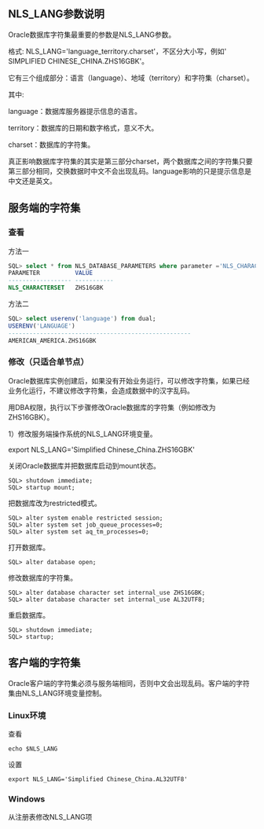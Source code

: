 ## NLS_LANG参数说明

Oracle数据库字符集最重要的参数是NLS_LANG参数。

格式: NLS_LANG='language_territory.charset'，不区分大小写，例如' SIMPLIFIED CHINESE_CHINA.ZHS16GBK'。

它有三个组成部分：语言（language）、地域（territory）和字符集（charset）。

其中:

language：数据库服务器提示信息的语言。

territory：数据库的日期和数字格式，意义不大。

charset：数据库的字符集。

真正影响数据库字符集的其实是第三部分charset，两个数据库之间的字符集只要第三部分相同，交换数据时中文不会出现乱码。language影响的只是提示信息是中文还是英文。

## 服务端的字符集

### 查看

方法一

```sql
SQL> select * from NLS_DATABASE_PARAMETERS where parameter ='NLS_CHARACTERSET';
PARAMETER          VALUE
------------------ -----------
NLS_CHARACTERSET   ZHS16GBK
```

方法二

```sql
SQL> select userenv('language') from dual;
USERENV('LANGUAGE')
----------------------------------------------------
AMERICAN_AMERICA.ZHS16GBK
```

### 修改（只适合单节点）

Oracle数据库实例创建后，如果没有开始业务运行，可以修改字符集，如果已经业务化运行，不建议修改字符集，会造成数据中的汉字乱码。

用DBA权限，执行以下步骤修改Oracle数据库的字符集（例如修改为ZHS16GBK）。

1）修改服务端操作系统的NLS_LANG环境变量。

export NLS_LANG='Simplified Chinese_China.ZHS16GBK'

关闭Oracle数据库并把数据库启动到mount状态。

```
SQL> shutdown immediate;
SQL> startup mount;
```

把数据库改为restricted模式。

```
SQL> alter system enable restricted session;
SQL> alter system set job_queue_processes=0;
SQL> alter system set aq_tm_processes=0;
```

打开数据库。

```
SQL> alter database open;
```

修改数据库的字符集。

```
SQL> alter database character set internal_use ZHS16GBK;
SQL> alter database character set internal_use AL32UTF8;
```

重启数据库。

```
SQL> shutdown immediate;
SQL> startup;
```

## 客户端的字符集

Oracle客户端的字符集必须与服务端相同，否则中文会出现乱码。客户端的字符集由NLS_LANG环境变量控制。

### Linux环境

查看

```
echo $NLS_LANG
```

设置

```
export NLS_LANG='Simplified Chinese_China.AL32UTF8'
```

### Windows

从注册表修改NLS_LANG项